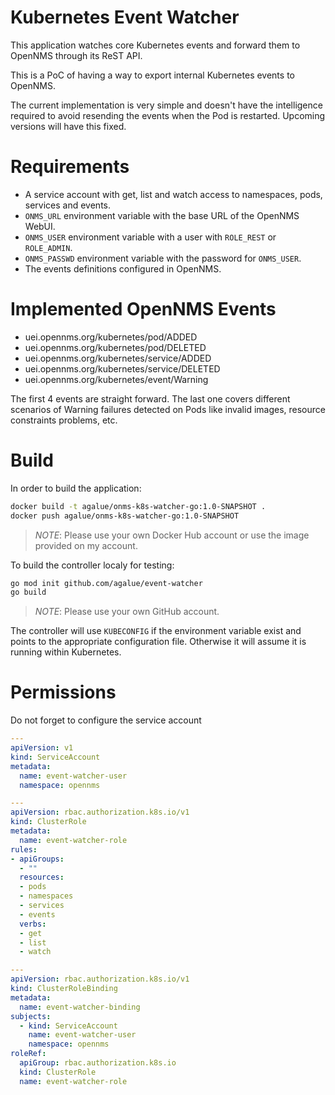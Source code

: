 Kubernetes Event Watcher
====

This application watches core Kubernetes events and forward them to OpenNMS through its ReST API.

This is a PoC of having a way to export internal Kubernetes events to OpenNMS.

The current implementation is very simple and doesn't have the intelligence required to avoid resending the events  when the Pod is restarted. Upcoming versions will have this fixed.

# Requirements

* A service account with get, list and watch access to namespaces, pods, services and events.
* `ONMS_URL` environment variable with the base URL of the OpenNMS WebUI.
* `ONMS_USER` environment variable with a user with `ROLE_REST` or `ROLE_ADMIN`.
* `ONMS_PASSWD` environment variable with the password for `ONMS_USER`.
* The events definitions configured in OpenNMS.

# Implemented OpenNMS Events

* uei.opennms.org/kubernetes/pod/ADDED
* uei.opennms.org/kubernetes/pod/DELETED
* uei.opennms.org/kubernetes/service/ADDED
* uei.opennms.org/kubernetes/service/DELETED
* uei.opennms.org/kubernetes/event/Warning

The first 4 events are straight forward. The last one covers different scenarios of Warning failures detected on Pods like invalid images, resource constraints problems, etc.

# Build

In order to build the application:

```bash
docker build -t agalue/onms-k8s-watcher-go:1.0-SNAPSHOT .
docker push agalue/onms-k8s-watcher-go:1.0-SNAPSHOT
```

> *NOTE*: Please use your own Docker Hub account or use the image provided on my account.

To build the controller localy for testing:

```bash
go mod init github.com/agalue/event-watcher
go build
```

> *NOTE*: Please use your own GitHub account.

The controller will use `KUBECONFIG` if the environment variable exist and points to the appropriate configuration file. Otherwise it will assume it is running within Kubernetes.

# Permissions

Do not forget to configure the service account

```yaml
---
apiVersion: v1
kind: ServiceAccount
metadata:
  name: event-watcher-user
  namespace: opennms

---
apiVersion: rbac.authorization.k8s.io/v1
kind: ClusterRole
metadata:
  name: event-watcher-role
rules:
- apiGroups:
  - ""
  resources:
  - pods
  - namespaces
  - services
  - events
  verbs:
  - get
  - list
  - watch

---
apiVersion: rbac.authorization.k8s.io/v1
kind: ClusterRoleBinding
metadata:
  name: event-watcher-binding
subjects:
  - kind: ServiceAccount
    name: event-watcher-user
    namespace: opennms
roleRef:
  apiGroup: rbac.authorization.k8s.io
  kind: ClusterRole
  name: event-watcher-role
```
